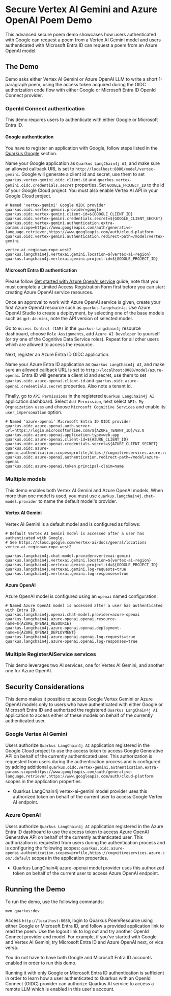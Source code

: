 # Secure Vertex AI Gemini and Azure OpenAI Poem Demo

This advanced secure poem demo showcases how users authenticated with Google can request a poem from a Vertex AI Gemini model and users authenticated with Microsoft Entra ID can request a poem from an Azure OpenAI model.

## The Demo

Demo asks either Vertex AI Gemini or Azure OpenAI LLM to write a short 1-paragraph poem, using the access token acquired during the OIDC authorization code flow with either Google or Microsoft Entra ID OpenId Connect provider.

### OpenId Connect authentication

This demo requires users to authenticate with either Google or Microsoft Entra ID.

#### Google authentication

You have to register an application with Google, follow steps listed in the [Quarkus Google](https://quarkus.io/guides/security-openid-connect-providers#google) section.

Name your Google application as `Quarkus LangChain4j AI`, and make sure an allowed callback URL is set to `http://localhost:8080/model/vertex-gemini`.
Google will generate a client id and secret, use them to set `quarkus.vertex-gemini.oidc.client-id` and `quarkus.vertex-gemini.oidc.credentials.secret` properties.
Set `GOOGLE_PROJECT_ID` to the id of your Google Cloud project.
You must also enable Vertex AI API in your Google Cloud project.

```properties
# Named 'vertex-gemini' Google OIDC provider
quarkus.oidc.vertex-gemini.provider=google
quarkus.oidc.vertex-gemini.client-id=${GOOGLE_CLIENT_ID}
quarkus.oidc.vertex-gemini.credentials.secret=${GOOGLE_CLIENT_SECRET}
quarkus.oidc.vertex-gemini.authentication.extra-params.scope=https://www.googleapis.com/auth/generative-language.retriever,https://www.googleapis.com/auth/cloud-platform
quarkus.oidc.vertex-gemini.authentication.redirect-path=/model/vertex-gemini

vertex-ai-region=europe-west2
quarkus.langchain4j.vertexai.gemini.location=${vertex-ai-region}
quarkus.langchain4j.vertexai.gemini.project-id=${GOOGLE_PROJECT_ID}
```

#### Microsoft Entra ID authentication

Please follow [Get started with Azure OpenAI service](https://learn.microsoft.com/en-us/azure/ai-services/openai/overview#get-started-with-azure-openai-service) guide, note that you must complete a Limited Access Registration Form first before you can start creating Azure OpenAI service resources.

Once an approval to work with Azure OpenAI service is given, create your first Azure OpenAI resource such as `quarkus-langchain4j`.
Use Azure OpenAI Studio to create a deployment, by selecting one of the base models such as `gpt-4o-mini`, note the API version of selected model.

Go to `Access Control (IAM)` in the `quarkus-langchain4j` resource dashboard, choose `Role Assignments`, add `Azure AI Developer` to yourself (or try one of the Cognitive Data Service roles). Repeat for all other users which are allowed to access the resource.

Next, register an Azure Entra ID OIDC application.

Name your Azure Entra ID application as `Quarkus LangChain4j AI`, and make sure an allowed callback URL is set to `http://localhost:8080/model/azure-openai`.
Entra ID will generate a client id and secret, use them to set `quarkus.oidc.azure-openai.client-id` and `quarkus.oidc.azure-openai.credentials.secret` properties. Also note a tenant id.

Finally, go to `API Permissions` in the registered `Quarkus LangChain4j AI` application dashboard.
Select `Add Permission`, next select `APIs My Orgnaization uses` and choose `Microsoft Cognitive Services` and enable its `user_impersonation` option.

```properties
# Named 'azure-openai' Microsoft Entra ID OIDC provider
quarkus.oidc.azure-openai.auth-server-url=https://login.microsoftonline.com/${AZURE_TENANT_ID}/v2.0
quarkus.oidc.azure-openai.application-type=web-app
quarkus.oidc.azure-openai.client-id=${AZURE_CLIENT_ID}
quarkus.oidc.azure-openai.credentials.secret=${AZURE_CLIENT_SECRET}
quarkus.oidc.azure-openai.authentication.scopes=profile,https://cognitiveservices.azure.com/.default
quarkus.oidc.azure-openai.authentication.redirect-path=/model/azure-openai
quarkus.oidc.azure-openai.token.principal-claim=name
```

### Multiple models

This demo enables both Vertex AI Gemini and Azure OpenAI models.
When more than one model is used, you must use `quarkus.langchain4j.chat-model.provider` to name the default model's provider.

#### Vertex AI Gemini

Vertex AI Gemini is a default model and is configured as follows:

```properties
# Default Vertex AI Gemini model is accessed after a user has authenticated with Google.
# See https://cloud.google.com/vertex-ai/docs/geeral/locations
vertex-ai-region=europe-west2

quarkus.langchain4j.chat-model.provider=vertexai-gemini
quarkus.langchain4j.vertexai.gemini.location=${vertex-ai-region}
quarkus.langchain4j.vertexai.gemini.project-id=${GOOGLE_PROJECT_ID}
quarkus.langchain4j.vertexai.gemini.log-requests=true
quarkus.langchain4j.vertexai.gemini.log-responses=true
```

#### Azure OpenAI

Azure OpenAI model is configured using an `openai` named configuration:

```properties
# Named Azure OpenAI model is accessed after a user has authenticated with Entra ID.
quarkus.langchain4j.openai.chat-model.provider=azure-openai
quarkus.langchain4j.azure-openai.openai.resource-name=${AZURE_OPENAI_RESOURCE}
quarkus.langchain4j.azure-openai.openai.deployment-name=${AZURE_OPENAI_DEPLOYMENT}
quarkus.langchain4j.azure-openai.openai.log-requests=true
quarkus.langchain4j.azure-openai.openai.log-responses=true
```

### Multiple RegisterAIService services

This demo leverages two AI services, one for Vertex AI Gemini, and another one for Azure OpenAI.

## Security Considerations

This demo makes it possible to access Google Vertex Gemini or Azure OpenAI models only to users who have authenticated with either Google or Microsoft Entra ID and authorized the registered `Quarkus LangChain4j AI` application to access either of these models on behalf of the currently authenticated user.

### Google Vertex AI Gemini

Users authorize `Quarkus LangChain4j AI` application registered in the Google Cloud project to use the access token to access Google Generative API on behalf of the currently authenticated user. This authorization is requested from users during the authentication process and is configured by adding additional `quarkus.oidc.vertex-gemini.authentication.extra-params.scope=https://www.googleapis.com/auth/generative-language.retriever,https://www.googleapis.com/auth/cloud-platform` scopes in the application properties.
* Quarkus LangChain4j vertex-ai-gemini model provider uses this authorized token on behalf of the current user to access Google Vertex AI endpoint.

### Azure OpenAI

Users authorize `Quarkus LangChain4j AI` application registered in the Azure Entra ID dashboard to use the access token to access Azure OpenAI Generative API on behalf of the currently authenticated user. This authorization is requested from users during the authentication process and is configuring the following scopes:  `quarkus.oidc.azure-openai.authentication.scopes=profile,https://cognitiveservices.azure.com/.default` scopes in the application properties.
* Quarkus LangChain4j azure-openai model provider uses this authorized token on behalf of the current user to access Azure OpenAI endpoint.

## Running the Demo

To run the demo, use the following commands:

```shell
mvn quarkus:dev
```

Access `http://localhost:8080`, login to Quarkus PoemResource using either Google or Microsoft Entra ID, and follow a provided application link to read the poem.
Use the logout link to log out and try another OpenId Connect provider and model. For example, if you've started with Google and Vertex AI Gemini, try Microsoft Entra ID and Azure OpenAI next, or vice versa.

You do not have to have both Google and Microsoft Entra ID accounts enabled in order to run this demo.

Running it with only Google or Microsoft Entra ID authentication is sufficient in order to learn how a user authenticated to Quarkus with an OpenId Connect (OIDC) provider can authorize Quarkus AI service to access a remote LLM which is enabled in this user's account.

